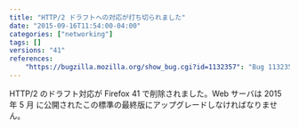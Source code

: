 ```yaml
---
title: "HTTP/2 ドラフトへの対応が打ち切られました"
date: "2015-09-16T11:54:00-04:00"
categories: ["networking"]
tags: []
versions: "41"
references:
    "https://bugzilla.mozilla.org/show_bug.cgi?id=1132357": "Bug 1132357 - remove h2-draft support starting in gecko-40"
---
```

HTTP/2 のドラフト対応が Firefox 41 で削除されました。Web サーバは <time datetime="2015-05">2015 年 5 月</time> に公開されたこの標準の最終版にアップグレードしなければなりません。
